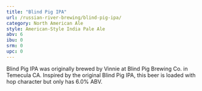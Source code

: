 ```yaml
---
title: "Blind Pig IPA"
url: /russian-river-brewing/blind-pig-ipa/
category: North American Ale
style: American-Style India Pale Ale
abv: 6
ibu: 0
srm: 0
upc: 0
---
```

Blind Pig IPA was originally brewed by Vinnie at Blind Pig Brewing Co. in Temecula CA. Inspired by the original Blind Pig IPA, this beer is loaded with hop character but only has 6.0% ABV.
